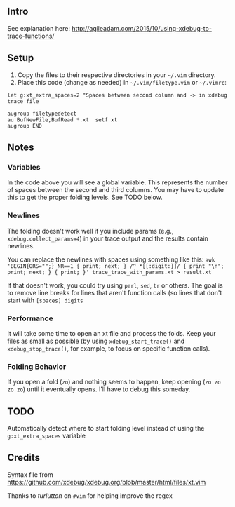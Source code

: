 ## Intro

See explanation here: http://agileadam.com/2015/10/using-xdebug-to-trace-functions/

## Setup

1. Copy the files to their respective directories in your `~/.vim` directory.
1. Place this code (change as needed) in `~/.vim/filetype.vim` or `~/.vimrc`:
```
let g:xt_extra_spaces=2 "Spaces between second column and -> in xdebug trace file

augroup filetypedetect
au BufNewFile,BufRead *.xt  setf xt
augroup END
```

## Notes

### Variables
In the code above you will see a global variable. This represents the number of spaces between the second and third columns. You may have to update this to get the proper folding levels. See TODO below.

### Newlines
The folding doesn't work well if you include params  (e.g., `xdebug.collect_params=4`) in your trace output and the results contain newlines.

You can replace the newlines with spaces using something like this: `awk 'BEGIN{ORS="";} NR==1 { print; next; } /^ *[[:digit:]]/ { print "\n"; print; next; } { print; }' trace_trace_with_params.xt > result.xt`

If that doesn't work, you could try using `perl`, `sed`, `tr` or others. The goal is to remove line breaks for lines that aren't function calls (so lines that don't start with `[spaces] digits`

### Performance
It will take some time to open an xt file and process the folds. Keep your files as small as possible (by using `xdebug_start_trace()` and `xdebug_stop_trace()`, for example, to focus on specific function calls).

### Folding Behavior
If you open a fold (`zo`) and nothing seems to happen, keep opening (`zo zo zo zo`) until it eventually opens. I'll have to debug this someday.

## TODO
Automatically detect where to start folding level instead of using the `g:xt_extra_spaces` variable

## Credits
Syntax file from https://github.com/xdebug/xdebug.org/blob/master/html/files/xt.vim

Thanks to _turlutton_ on `#vim` for helping improve the regex
